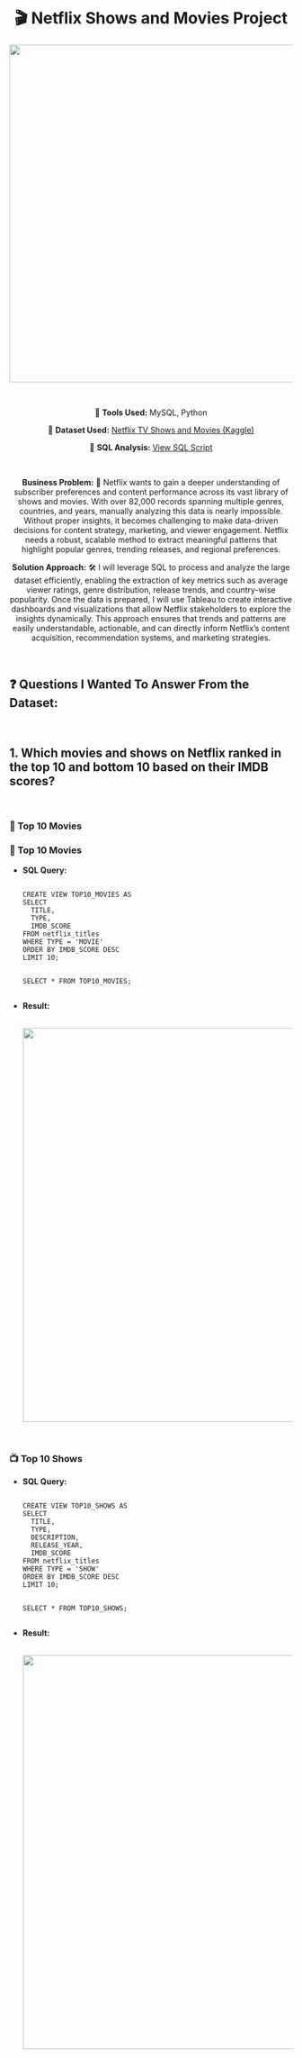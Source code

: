 <h1 align="center">🎬 Netflix Shows and Movies Project</h1>

<p align="center">
  <img src="https://cdn.dribbble.com/userupload/34116929/file/original-26e501e97684a115bfff294b1f1d41b0.png" width="600">
</p>

<br>

<p align="center">
  🧰 <b>Tools Used:</b> MySQL, Python
</p>

<p align="center">
  📂 <b>Dataset Used:</b>
  <a href="https://www.kaggle.com/datasets/victorsoeiro/netflix-tv-shows-and-movies?select=titles.csv" target="_blank">
    Netflix TV Shows and Movies (Kaggle)
  </a>
</p>

<p align="center">
  🧾 <b>SQL Analysis:</b>
  <a href="https://github.com/HeyChamp29/Netflix-Shows-and-Movies-SQL/blob/main/NetflixProj.sql" target="_blank">
    View SQL Script
  </a>
</p>

<br>

<div align="center" style="max-width:800px;">
  <p>
    <b>Business Problem:</b> 🎯 Netflix wants to gain a deeper understanding of subscriber preferences and content performance across its vast library of shows and movies. With over 82,000 records spanning multiple genres, countries, and years, manually analyzing this data is nearly impossible. Without proper insights, it becomes challenging to make data-driven decisions for content strategy, marketing, and viewer engagement. Netflix needs a robust, scalable method to extract meaningful patterns that highlight popular genres, trending releases, and regional preferences.
  </p>

  <p>
    <b>Solution Approach:</b> 🛠️ I will leverage SQL to process and analyze the large dataset efficiently, enabling the extraction of key metrics such as average viewer ratings, genre distribution, release trends, and country-wise popularity. Once the data is prepared, I will use Tableau to create interactive dashboards and visualizations that allow Netflix stakeholders to explore the insights dynamically. This approach ensures that trends and patterns are easily understandable, actionable, and can directly inform Netflix’s content acquisition, recommendation systems, and marketing strategies.
  </p>
</div>

<br>

<h2>❓ Questions I Wanted To Answer From the Dataset:</h2>

<br>
<h2>1. Which movies and shows on Netflix ranked in the top 10 and bottom 10 based on their IMDB scores?</h2>
<br>

<h3>🎥 Top 10 Movies</h3>

<h3>🎥 Top 10 Movies</h3>

<ul>
  <li>
    <b>SQL Query:</b>
    <pre><code>
CREATE VIEW TOP10_MOVIES AS 
SELECT 
  TITLE,
  TYPE,
  IMDB_SCORE
FROM netflix_titles
WHERE TYPE = 'MOVIE'
ORDER BY IMDB_SCORE DESC
LIMIT 10;

SELECT * FROM TOP10_MOVIES;
    </code></pre>
  </li>

  <li>
    <b>Result:</b>
    <br><br>
    <p align="center">
      <img src="https://github.com/yourusername/Netflix-Shows-and-Movies-SQL/blob/main/images/top10_movies_result.png" width="700">
    </p>
  </li>
</ul>

<br>

<h3>📺 Top 10 Shows</h3>

<ul>
  <li>
    <b>SQL Query:</b>
    <pre><code>
CREATE VIEW TOP10_SHOWS AS 
SELECT 
  TITLE,
  TYPE,
  DESCRIPTION,
  RELEASE_YEAR,
  IMDB_SCORE
FROM netflix_titles
WHERE TYPE = 'SHOW'
ORDER BY IMDB_SCORE DESC
LIMIT 10;

SELECT * FROM TOP10_SHOWS;
    </code></pre>
  </li>

  <li>
    <b>Result:</b>
    <br><br>
    <p align="center">
      <img src="https://github.com/yourusername/Netflix-Shows-and-Movies-SQL/blob/main/images/top10_shows_result.png" width="700">
    </p>
  </li>
</ul>




